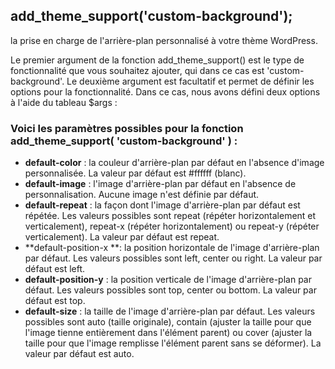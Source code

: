 ## add_theme_support('custom-background');

la prise en charge de l'arrière-plan personnalisé à votre thème WordPress.

Le premier argument de la fonction add_theme_support() est le type de fonctionnalité que vous souhaitez ajouter, qui dans ce cas est 'custom-background'. Le deuxième argument est facultatif et permet de définir les options pour la fonctionnalité. Dans ce cas, nous avons défini deux options à l'aide du tableau $args :

### Voici les paramètres possibles pour la fonction add_theme_support( 'custom-background' ) :

- **default-color** : la couleur d'arrière-plan par défaut en l'absence d'image personnalisée. La valeur par défaut est #ffffff (blanc).
- **default-image** : l'image d'arrière-plan par défaut en l'absence de personnalisation. Aucune image n'est définie par défaut.
- **default-repeat** : la façon dont l'image d'arrière-plan par défaut est répétée. Les valeurs possibles sont repeat (répéter horizontalement et verticalement), repeat-x (répéter horizontalement) ou repeat-y (répéter verticalement). La valeur par défaut est repeat.
- **default-position-x **: la position horizontale de l'image d'arrière-plan par défaut. Les valeurs possibles sont left, center ou right. La valeur par défaut est left.
- **default-position-y** : la position verticale de l'image d'arrière-plan par défaut. Les valeurs possibles sont top, center ou bottom. La valeur par défaut est top.
- **default-size** : la taille de l'image d'arrière-plan par défaut. Les valeurs possibles sont auto (taille originale), contain (ajuster la taille pour que l'image tienne entièrement dans l'élément parent) ou cover (ajuster la taille pour que l'image remplisse l'élément parent sans se déformer). La valeur par défaut est auto.
